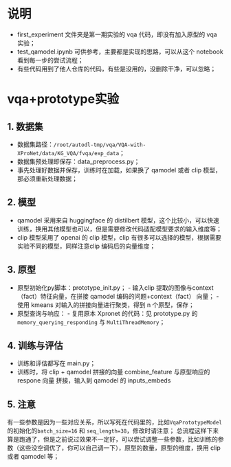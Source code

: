 # 说明
- first_experiment 文件夹是第一期实验的 vqa 代码，即没有加入原型的 vqa 实验；
- test_qamodel.ipynb 可供参考，主要都是实现的思路，可以从这个 notebook 看到每一步的尝试流程；
- 有些代码用到了他人仓库的代码，有些是没用的，没删除干净，可以忽略；

# vqa+prototype实验

## 1. 数据集

- 数据集路径：`/root/autodl-tmp/vqa/VQA-with-XProNet/data/KG_VQA/fvqa/exp_data`；
- 数据集预处理即保存：data_preprocess.py；
- 事先处理好数据并保存，训练时在加载，如果换了 qamodel 或者 clip 模型，那必须重新处理数据；

## 2. 模型

- qamodel 采用来自 huggingface 的 distilbert 模型，这个比较小，可以快速训练，换用其他模型也可以，但是需要修改代码适配模型要求的输入维度等；
- clip 模型采用了 openai 的 clip 模型，clip 有很多可以选择的模型，根据需要实验不同的模型，同样注意clip 编码后的向量维度；

## 3. 原型

- 原型初始化py脚本：prototype_init.py；
       - 输入clip 提取的图像与context（fact）特征向量，在拼接 qamodel 编码的问题+context（fact） 向量；
       - 使用 kmeans 对输入的拼接向量进行聚类，得到 n 个原型，保存；
- 原型查询与响应：
       - 复用原本 Xpronet 的代码：见 prototype.py 的 `memory_querying_responding` 与 `MultiThreadMemory`；

## 4. 训练与评估

- 训练和评估都写在 main.py；
- 训练时，将 clip + qamodel 拼接的向量 combine_feature 与原型响应的 respone 向量 拼接，输入到 qamodel 的 inputs_embeds

## 5. 注意

有一些参数是因为一些对应关系，所以写死在代码里的，比如`VqaPrototypeModel`的初始化的`batch_size=16` 和 `seq_length=38`，修改时请注意；
总流程这样下来算是跑通了，但是之前说过效果不一定好，可以尝试调整一些参数，比如训练的参数（这些没空调优了，你可以自己调一下），原型的数量，原型的维度，换用 clip 或者 qamodel 等；